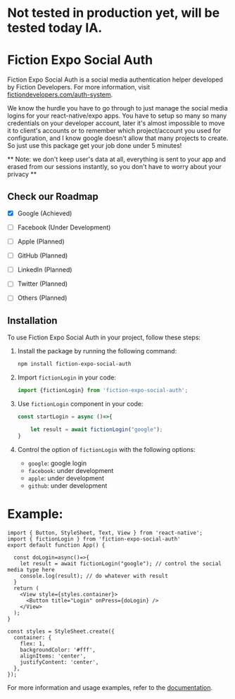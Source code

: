 # Not tested in production yet, will be tested today IA.
# Fiction Expo Social Auth

Fiction Expo Social Auth is a social media authentication helper developed by Fiction Developers. For more information, visit [fictiondevelopers.com/auth-system](https://fictiondevelopers.com/auth-system).

We know the hurdle you have to go through to just manage the social media logins for your react-native/expo apps. You have to setup so many so many credentials on your developer account, later it's almost impossible to move it to client's accounts or to remember which project/account you used for configuration, and I know google doesn't allow that many projects to create. So just use this package get your job done under 5 minutes!


** Note: we don't keep user's data at all, everything is sent to your app and erased from our sessions instantly, so you don't have to worry about your privacy **

## Check our Roadmap

- [x] Google (Achieved)
- [ ] Facebook (Under Development)
- [ ] Apple (Planned)
- [ ] GitHub (Planned)
- [ ] LinkedIn (Planned)
- [ ] Twitter (Planned)
- [ ] Others (Planned)


## Installation

To use Fiction Expo Social Auth in your project, follow these steps:

1. Install the package by running the following command:
    ```bash
    npm install fiction-expo-social-auth
    ```

2. Import `fictionLogin` in your code:
    ```javascript
    import {fictionLogin} from 'fiction-expo-social-auth';
    ```

3. Use `fictionLogin` component in your code:
    ```javascript
    const startLogin = async ()=>{

        let result = await fictionLogin("google");
    }
    ```


4. Control the option of `fictionLogin` with the following options:
    - `google`: google login
    - `facebook`: under development
    - `apple`: under development
    - `github`: under development


# Example:
```
import { Button, StyleSheet, Text, View } from 'react-native';
import { fictionLogin } from 'fiction-expo-social-auth'
export default function App() {

  const doLogin=async()=>{
    let result = await fictionLogin("google"); // control the social media type here
    console.log(result); // do whatever with result
  }
  return (
    <View style={styles.container}>
      <Button title="Login" onPress={doLogin} />
    </View>
  );
}

const styles = StyleSheet.create({
  container: {
    flex: 1,
    backgroundColor: '#fff',
    alignItems: 'center',
    justifyContent: 'center',
  },
});

```

For more information and usage examples, refer to the [documentation](https://fictiondevelopers.com/auth-system).
